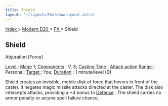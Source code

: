 ```yaml
---
title: Shield
layout: '~/layouts/MarkdownLayout.astro'
---
```


[ Index ](/) > [ Modern D20 ](/modern.d20.srd) > [ FX ](/modern.d20.srd/fx) > Shield

##  Shield

Abjuration [Force]

[ Level ](/modern.d20.srd/fx/level) : [ Mage](/modern.d20.srd/classes/advanced/mage) 1; [ Components](/modern.d20.srd/fx/components) : V, S; [ Casting Time](/modern.d20.srd/fx/casting.time) ; [ Attack action](/modern.d20.srd/combat/attack.actions) [ Range ](/modern.d20.srd/fx/range) :
Personal; [ Target ](/modern.d20.srd/fx/target) : You; [ Duration](/modern.d20.srd/fx/duration) : 1 minute/level (D)

Shield creates an invisible, mobile disk of force that hovers in front of the
caster. It negates magic missile attacks directed at the caster. The disk also
intercepts attacks, providing a +4 bonus to [ Defense](/modern.d20.srd/combat/damage) . The shield carries no armor penalty or
arcane spell failure chance.

